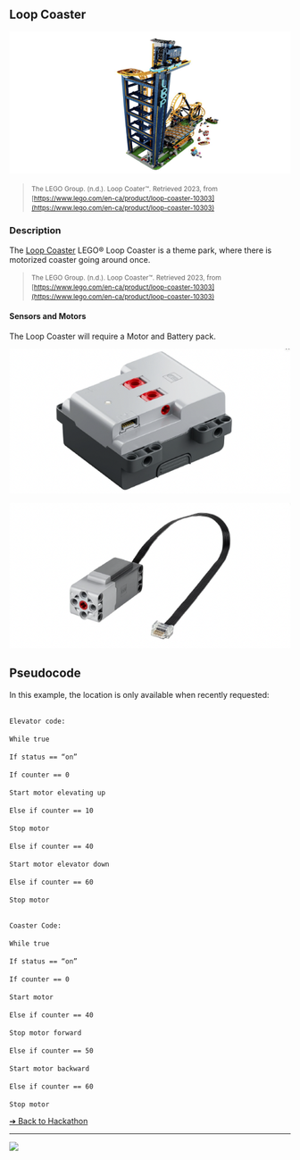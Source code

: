 ## Loop Coaster

![Loop Coaster](images/loop-coaster.png)

> <small>The LEGO Group. (n.d.). Loop Coater™. Retrieved 2023, from
[https://www.lego.com/en-ca/product/loop-coaster-10303](https://www.lego.com/en-ca/product/loop-coaster-10303)</small>

### Description

The [Loop Coaster](https://www.lego.com/en-ca/product/loop-coaster-10303)
LEGO® Loop Coaster is a theme park, where there is
motorized coaster going around once.

> <small>The LEGO Group. (n.d.). Loop Coaster™. Retrieved 2023, from
[https://www.lego.com/en-ca/product/loop-coaster-10303](https://www.lego.com/en-ca/product/loop-coaster-10303)</small>

#### Sensors and Motors

The Loop Coaster will require a Motor and Battery pack.

![Loop Coaster Sensors and Motors](images/loop-coaster-item-88013.png)

![Loop Coaster Sensors and Motors](images/loop-coaster-item-88015.png)


## Pseudocode

In this example, the location is only available when recently requested:

```pseudocode

Elevator code:

While true

If status == “on”

If counter == 0

Start motor elevating up

Else if counter == 10

Stop motor

Else if counter == 40

Start motor elevator down

Else if counter == 60

Stop motor
```

```pseudocode

Coaster Code:

While true

If status == “on”

If counter == 0

Start motor

Else if counter == 40

Stop motor forward

Else if counter == 50

Start motor backward

Else if counter == 60

Stop motor
```


[&#10132; Back to Hackathon](https://github.com/BrickMMO/hackathon-set/blob/main/index.markdown)

---

<a href="https://brickmmo.com">
<img src="https://brickmmo.com/images/brickmmo-logo-horizontal.jpg" width="100">
</a>
